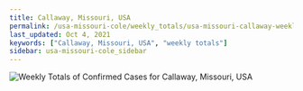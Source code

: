 ```yaml
---
title: Callaway, Missouri, USA
permalink: /usa-missouri-cole/weekly_totals/usa-missouri-callaway-weekly_totals.html
last_updated: Oct 4, 2021
keywords: ["Callaway, Missouri, USA", "weekly totals"]
sidebar: usa-missouri-cole_sidebar
---
```


![Weekly Totals of Confirmed Cases for Callaway, Missouri, USA](/covid_tracker/images/graphs/usa-missouri-callaway-weekly_totals_graph.png)
